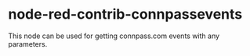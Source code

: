 # node-red-contrib-connpassevents
This node can be used for getting connpass.com events with any parameters.
